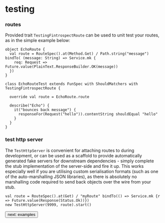 # testing

### routes
Provided trait ```TestingFintrospectRoute``` can be used to unit test your routes, as in the simple example below: 
```
object EchoRoute {
  val route = RouteSpec().at(Method.Get) / Path.string("message") bindTo( (message: String) => Service.mk {
    req: Request => Future.value(PlainText.ResponseBuilder.OK(message))
  })
}

class EchoRouteTest extends FunSpec with ShouldMatchers with TestingFintrospectRoute {

  override val route = EchoRoute.route

  describe("Echo") {
    it("bounces back message") {
      responseFor(Request("hello")).contentString shouldEqual "hello"
    }
  }
}
```

### test http server
The ```TestHttpServer``` is convenient for attaching routes to during development, or can be used as a scaffold to provide automatically 
generated fake servers for downstream dependencies - simply complete the stub implementation of the server-side and fire it up. This works 
especially well if you are utilising custom serialisation formats (such as one of the auto-marshalling JSON libraries), as there is 
absolutely no marshalling code required to send back objects over the wire from your stub.

```
val route = RouteSpec().at(Get) / "myRoute" bindTo(() => Service.mk {r => Future.value(Response(Status.Ok))})
new TestHttpServer(9999, route).start()
```

<a class="next" href="http://fintrospect.io/examples"><button type="button" class="btn btn-sm btn-default">next: examples</button></a>
